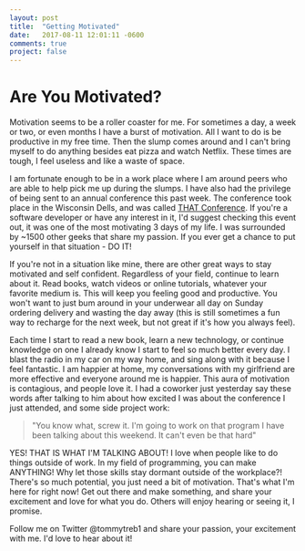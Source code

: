 ```yaml
---
layout: post
title:  "Getting Motivated"
date:   2017-08-11 12:01:11 -0600
comments: true
project: false
---
```


# Are You Motivated?
Motivation seems to be a roller coaster for me. For sometimes a day, a week or two, or even months I have a burst of motivation. All I want to do is be productive in my free time. Then the slump comes around and I can't bring myself to do anything besides eat pizza and watch Netflix. These times are tough, I feel useless and like a waste of space.

I am fortunate enough to be in a work place where I am around peers who are able to help pick me up during the slumps. I have also had the privilege of being sent to an annual conference this past week. The conference took place in the Wisconsin Dells, and was called [THAT Conference](http://www.thatconference.com). If you're a software developer or have any interest in it, I'd suggest checking this event out, it was one of the most motivating 3 days of my life. I was surrounded by ~1500 other geeks that share my passion. If you ever get a chance to put yourself in that situation - DO IT!

If you're not in a situation like mine, there are other great ways to stay motivated and self confident. Regardless of your field, continue to learn about it. Read books, watch videos or online tutorials, whatever your favorite medium is. This will keep you feeling good and productive. You won't want to just bum around in your underwear all day on Sunday ordering delivery and wasting the day away (this is still sometimes a fun way to recharge for the next week, but not great if it's how you always feel).

Each time I start to read a new book, learn a new technology, or continue knowledge on one I already know I start to feel so much better every day. I blast the radio in my car on my way home, and sing along with it because I feel fantastic. I am happier at home, my conversations with my girlfriend are more effective and everyone around me is happier. This aura of motivation is contagious, and people love it. I had a coworker just yesterday say these words after talking to him about how excited I was about the conference I just attended, and some side project work:
> "You know what, screw it. I'm going to work on that program I have been talking about this weekend. It can't even be that hard"

YES! THAT IS WHAT I'M TALKING ABOUT! I love when people like to do things outside of work. In my field of programming, you can make ANYTHING! Why let those skills stay dormant outside of the workplace?! There's so much potential, you just need a bit of motivation. That's what I'm here for right now! Get out there and make something, and share your excitement and love for what you do. Others will enjoy hearing or seeing it, I promise.

Follow me on Twitter @tommytreb1 and share your passion, your excitement with me. I'd love to hear about it!